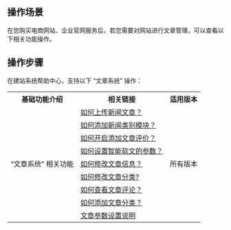 ## 操作场景
在您购买电商网站、企业官网服务后，若您需要对网站进行文章管理，可以查看以下相关功能操作。

## 操作步骤
在建站系统帮助中心，支持以下 “文章系统” 操作：
<table>
<tr>
<th>基础功能介绍</th>
<th>相关链接</th>
<th>适用版本</th>
</tr>
<tr>
<td  rowspan="9">“文章系统” 相关功能</td>
<td><a href="https://admin.site.my-qcloud.com/xi/help?id=1557
">如何上传新闻文章？</a></td>
<td  rowspan="9">所有版本</td>
</tr>
<tr>
<td><a href="https://admin.site.my-qcloud.com/xi/help?id=1267
">如何添加新闻类别模块？</a></td>
</tr>
<tr>
<td><a href="https://admin.site.my-qcloud.com/xi/help?id=1558
">如何开启添加文章评价？</a></td>
</tr>
<tr>
<td><a href="https://admin.site.my-qcloud.com/xi/help?id=1543
">如何设置智能软文的参数？</a></td>
</tr>
<tr>
<td><a href="https://admin.site.my-qcloud.com/xi/help?id=1021
">如何修改文章信息？</a></td>
</tr>
<tr>
<td><a href="https://admin.site.my-qcloud.com/xi/help?id=1020
">如何修改文章分类?</a></td>
</tr>
<tr>
<td><a href="https://admin.site.my-qcloud.com/xi/help?id=962
">如何查看文章评论？</a></td>
</tr>
<tr>
<td><a href="https://admin.site.my-qcloud.com/xi/help?id=957
">如何添加文章分类？</a></td>
</tr>
<tr>
<td><a href="https://admin.site.my-qcloud.com/xi/help?id=955
">文章参数设置说明</a></td>
</tr>
</table>




